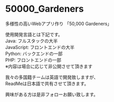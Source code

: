 # 50000_Gardeners

多様性の高いWebアプリ作り 「50,000 Gardeners」

使用開発言語とは下記です。  
Java: フルスタックの大半  
JavaScript: フロントエンドの大半  
Python: バックエンドの一部  
PHP: フロントエンドの一部  
※内容は場合に応じて非公開させて頂きます

我々の多国籍チームは英語で開発致しますが、  
ReadMeは日本語で共有させて頂きます。

興味がある方は是非フォローお願い致します。

